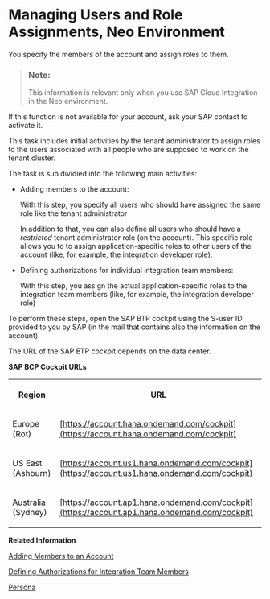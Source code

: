 <!-- loio1d470b08132f428d97ed4b2128df0c13 -->

# Managing Users and Role Assignments, Neo Environment

You specify the members of the account and assign roles to them.

> ### Note:  
> This information is relevant only when you use SAP Cloud Integration in the Neo environment.

If this function is not available for your account, ask your SAP contact to activate it.

This task includes initial activities by the tenant administrator to assign roles to the users associated with all people who are supposed to work on the tenant cluster.

The task is sub dividied into the following main activities:

-   Adding members to the account:

    With this step, you specify all users who should have assigned the same role like the tenant administrator

    In addition to that, you can also define all users who should have a *restricted* tenant administrator role \(on the account\). This specific role allows you to to assign application-specific roles to other users of the account \(like, for example, the integration developer role\).

-   Defining authorizations for individual integration team members:

    With this step, you assign the actual application-specific roles to the integration team members \(like, for example, the integration developer role\)


To perform these steps, open the SAP BTP cockpit using the S-user ID provided to you by SAP \(in the mail that contains also the information on the account\).

The URL of the SAP BTP cockpit depends on the data center.

**SAP BCP Cockpit URLs**


<table>
<tr>
<th valign="top">

Region



</th>
<th valign="top">

URL



</th>
</tr>
<tr>
<td valign="top">

Europe \(Rot\)



</td>
<td valign="top">

[https://account.hana.ondemand.com/cockpit](https://account.hana.ondemand.com/cockpit) 



</td>
</tr>
<tr>
<td valign="top">

US East \(Ashburn\)



</td>
<td valign="top">

[https://account.us1.hana.ondemand.com/cockpit](https://account.us1.hana.ondemand.com/cockpit) 



</td>
</tr>
<tr>
<td valign="top">

Australia \(Sydney\)



</td>
<td valign="top">

[https://account.ap1.hana.ondemand.com/cockpit](https://account.ap1.hana.ondemand.com/cockpit) 



</td>
</tr>
</table>

**Related Information**  


[Adding Members to an Account](adding-members-to-an-account-eb6d612.md "You specify the members of the account to define who is involved in an integration project.")

[Defining Authorizations for Integration Team Members](defining-authorizations-for-integration-team-members-3ec7679.md "To authorize selected people to work on the account as part of the integration team in the context of SAP Cloud Integration (for example, as integration developers), you assign roles to the associated users.")

[Persona](../SecurityNeo/persona-2937e5c.md "When you perform user management tasks using SAP BTP SAP BTP cockpit, you find a set of predefined roles that you can assign to users of the account. According to the main tasks associated with integration projects, these roles are associated to certain persona relevant for an integration project.")

